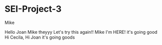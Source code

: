 # SEI-Project-3

Mike 

Hello
Joan
Mike 
theyyy
Let's try this again!!
Mike I'm HERE! 
it's going good
Hi Cecila, Hi Joan
it's going goods
